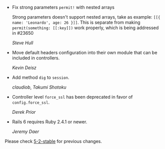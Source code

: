 *   Fix strong parameters `permit!` with nested arrays

    Strong parameters doesn't support nested arrays, take as example: `[[{ name: 'Leonardo', age: 26 }]]`.
    This is separate from making `permit(something: [[:key]])` work properly, which is being addressed in #23650

    *Steve Hull*

*   Move default headers configuration into their own module that can be included in controllers.

    *Kevin Deisz*

*   Add method `dig` to `session`.

    *claudiob*, *Takumi Shotoku*

*   Controller level `force_ssl` has been deprecated in favor of
    `config.force_ssl`.

    *Derek Prior*

*   Rails 6 requires Ruby 2.4.1 or newer.

    *Jeremy Daer*


Please check [5-2-stable](https://github.com/rails/rails/blob/5-2-stable/actionpack/CHANGELOG.md) for previous changes.
